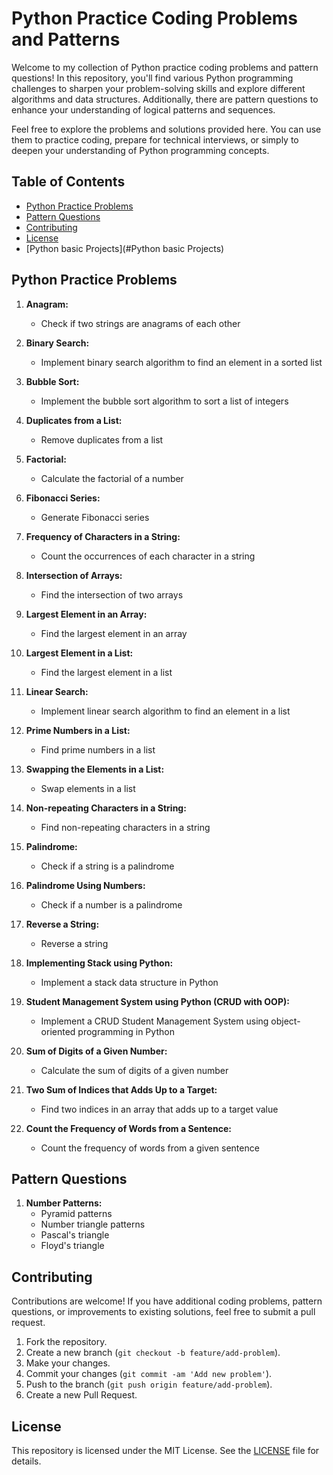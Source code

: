 # Python Practice Coding Problems and Patterns

Welcome to my collection of Python practice coding problems and pattern questions! In this repository, you'll find various Python programming challenges to sharpen your problem-solving skills and explore different algorithms and data structures. Additionally, there are pattern questions to enhance your understanding of logical patterns and sequences.

Feel free to explore the problems and solutions provided here. You can use them to practice coding, prepare for technical interviews, or simply to deepen your understanding of Python programming concepts.

## Table of Contents

- [Python Practice Problems](#python-practice-problems)
- [Pattern Questions](#pattern-questions)
- [Contributing](#contributing)
- [License](#license)
- [Python basic Projects](#Python basic Projects)
## Python Practice Problems

1. **Anagram:**
   - Check if two strings are anagrams of each other

2. **Binary Search:**
   - Implement binary search algorithm to find an element in a sorted list

3. **Bubble Sort:**
   - Implement the bubble sort algorithm to sort a list of integers

4. **Duplicates from a List:**
   - Remove duplicates from a list

5. **Factorial:**
   - Calculate the factorial of a number

6. **Fibonacci Series:**
   - Generate Fibonacci series

7. **Frequency of Characters in a String:**
   - Count the occurrences of each character in a string

8. **Intersection of Arrays:**
   - Find the intersection of two arrays

9. **Largest Element in an Array:**
   - Find the largest element in an array

10. **Largest Element in a List:**
    - Find the largest element in a list

11. **Linear Search:**
    - Implement linear search algorithm to find an element in a list

12. **Prime Numbers in a List:**
    - Find prime numbers in a list

13. **Swapping the Elements in a List:**
    - Swap elements in a list

14. **Non-repeating Characters in a String:**
    - Find non-repeating characters in a string

15. **Palindrome:**
    - Check if a string is a palindrome

16. **Palindrome Using Numbers:**
    - Check if a number is a palindrome

17. **Reverse a String:**
    - Reverse a string

18. **Implementing Stack using Python:**
    - Implement a stack data structure in Python

19. **Student Management System using Python (CRUD with OOP):**
    - Implement a CRUD Student Management System using object-oriented programming in Python

20. **Sum of Digits of a Given Number:**
    - Calculate the sum of digits of a given number

21. **Two Sum of Indices that Adds Up to a Target:**
    - Find two indices in an array that adds up to a target value

22. **Count the Frequency of Words from a Sentence:**
    - Count the frequency of words from a given sentence

## Pattern Questions

1. **Number Patterns:**
   - Pyramid patterns
   - Number triangle patterns
   - Pascal's triangle
   - Floyd's triangle

## Contributing

Contributions are welcome! If you have additional coding problems, pattern questions, or improvements to existing solutions, feel free to submit a pull request.

1. Fork the repository.
2. Create a new branch (`git checkout -b feature/add-problem`).
3. Make your changes.
4. Commit your changes (`git commit -am 'Add new problem'`).
5. Push to the branch (`git push origin feature/add-problem`).
6. Create a new Pull Request.

## License

This repository is licensed under the MIT License. See the [LICENSE](LICENSE) file for details.
